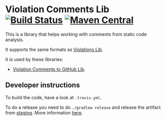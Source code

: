 # Violation Comments Lib [![Build Status](https://travis-ci.org/tomasbjerre/violation-comments-lib.svg?branch=master)](https://travis-ci.org/tomasbjerre/violation-comments-lib) [![Maven Central](https://maven-badges.herokuapp.com/maven-central/se.bjurr.violations/violation-comments-lib/badge.svg)](https://maven-badges.herokuapp.com/maven-central/se.bjurr.violations/violation-comments-lib)

This is a library that helps working with comments from static code analysis.

It supports the same formats as [Violations Lib](https://github.com/tomasbjerre/violations-lib).

It is used by these libraries:
 * [Violation Comments to GitHub Lib](https://github.com/tomasbjerre/violation-comments-to-github-lib).

## Developer instructions

To build the code, have a look at `.travis.yml`.

To do a release you need to do `./gradlew release` and release the artifact from [staging](https://oss.sonatype.org/#stagingRepositories). More information [here](http://central.sonatype.org/pages/releasing-the-deployment.html).
